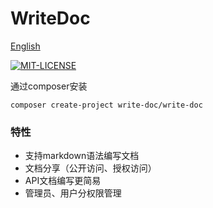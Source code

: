 # WriteDoc 
[English](./README.md)
 
[![MIT-LICENSE](https://img.shields.io/apm/l/vim-mode.svg)](./LICENSE)

通过composer安装
```
composer create-project write-doc/write-doc
```

### 特性
* 支持markdown语法编写文档
* 文档分享（公开访问、授权访问）
* API文档编写更简易 
* 管理员、用户分权限管理